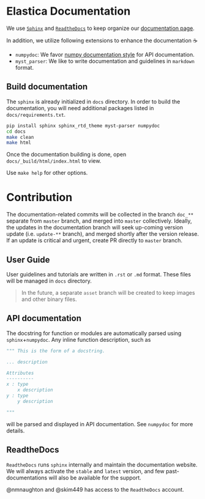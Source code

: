 # Elastica Documentation

We use [`Sphinx`](https://www.sphinx-doc.org/en/master/) and [`ReadtheDocs`](https://readthedocs.org/) to keep organize our [documentation page](https://docs.cosseratrods.org/en/latest/).

In addition, we utilize following extensions to enhance the documentation :coffee:
- `numpydoc`: We favor [numpy documentation style](https://numpydoc.readthedocs.io/en/latest/format.html) for API documentation.
- `myst_parser`: We like to write documentation and guidelines in `markdown` format.

## Build documentation

The `sphinx` is already initialized in `docs` directory. In order to build the documentation, you will need additional packages listed in `docs/requirements.txt`.

```bash
pip install sphinx sphinx_rtd_theme myst-parser numpydoc
cd docs
make clean
make html
```

Once the documentation building is done, open `docs/_build/html/index.html` to view.

Use `make help` for other options.

# Contribution

The documentation-related commits will be collected in the branch `doc_**` separate from `master` branch, and merged into `master` collectively. Ideally, the updates in the documentation branch will seek up-coming version update (i.e. `update-**` branch), and merged shortly after the version release. If an update is critical and urgent, create PR directly to `master` branch.

## User Guide

User guidelines and tutorials are written in `.rst` or `.md` format.
These files will be managed in `docs` directory.

> In the future, a separate `asset` branch will be created to keep images and other binary files.

## API documentation

The docstring for function or modules are automatically parsed using `sphinx`+`numpydoc`.
Any inline function description, such as 

```py
""" This is the form of a docstring.

... description

Attributes
----------
x : type
    x description
y : type
    y description

"""
```

will be parsed and displayed in API documentation. See `numpydoc` for more details.

## ReadtheDocs

`ReadtheDocs` runs `sphinx` internally and maintain the documentation website. We will always activate the `stable` and `latest` version, and few past-documentations will also be available for the support.

@nmnaughton and @skim449 has access to the `ReadtheDocs` account.
